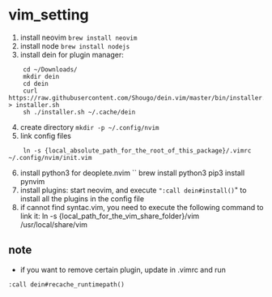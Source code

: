 # vim_setting
1. install neovim ```brew install neovim```
2. install node ```brew install nodejs```
3. install dein for plugin manager:
```
    cd ~/Downloads/
    mkdir dein
    cd dein
    curl https://raw.githubusercontent.com/Shougo/dein.vim/master/bin/installer.sh > installer.sh
    sh ./installer.sh ~/.cache/dein
```
4. create directory ```mkdir -p ~/.config/nvim```
5. link config files 
```
    ln -s {local_absolute_path_for_the_root_of_this_package}/.vimrc ~/.config/nvim/init.vim
```
6. install python3 for deoplete.nvim 
``
    brew install python3
    pip3 install pynvim
7. install plugins: start neovim, and execute ```":call dein#install()```" to install all the plugins in the config file
8. if cannot find syntac.vim, you need to execute the following command to link it:
    ln -s {local_path_for_the_vim_share_folder}/vim /usr/local/share/vim
    
## note
* if you want to remove certain plugin, update in .vimrc and run
```console
:call dein#recache_runtimepath()

```
